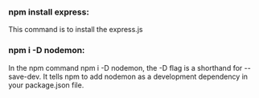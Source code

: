  ### npm install express:
 This command is to install the express.js

 ### npm i -D nodemon:   
In the npm command npm i -D nodemon, the -D flag is a shorthand for --save-dev. It tells npm to add nodemon as a development dependency in your package.json file.
